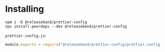 # Installing

```
npm i -D @releaseband/prettier-config
npx install-peerdeps --dev @releaseband/prettier-config
```

`prettier.config.js`:

```js
module.exports = require("@releaseband/prettier-config/prettier.config.js")
```
